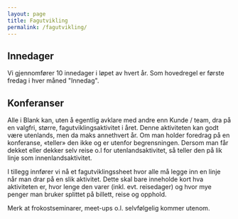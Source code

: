 ```yaml
---
layout: page
title: Fagutvikling
permalink: /fagutvikling/
---
```


## Innedager

Vi gjennomfører 10 innedager i løpet av hvert år. Som hovedregel er første fredag i hver måned "Innedag".  

## Konferanser

Alle i Blank kan, uten å egentlig avklare med andre enn Kunde / team, dra på en valgfri, større, fagutviklingsaktivitet i året. Denne aktiviteten kan godt være utenlands, men da maks annethvert år. Om man holder foredrag på en konferanse, «teller» den ikke og er utenfor begrensningen. Dersom man får dekket eller dekker selv reise o.l for utenlandsaktivitet, så teller den på lik linje som innenlandsaktivitet.

I tillegg innfører vi nå et fagutviklingssheet hvor alle må legge inn en linje når man drar på en slik aktivitet. Dette skal bare inneholde kort hva aktiviteten er, hvor lenge den varer (inkl. evt. reisedager) og hvor mye penger man bruker splittet på billett, reise og opphold.

Merk at frokostseminarer, meet-ups o.l. selvfølgelig kommer utenom.
